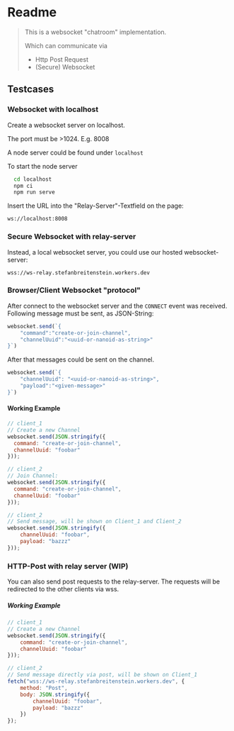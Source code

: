 # Readme

> This is a websocket "chatroom" implementation. 
>
> Which can communicate via
> - Http Post Request
> - (Secure) Websocket

## Testcases

### Websocket with localhost

Create a websocket server on localhost. 

The port must be >1024. E.g. 8008

A node server could be found under `localhost`

To start the node server

```bash
  cd localhost
  npm ci
  npm run serve
```

Insert the URL into the "Relay-Server"-Textfield on the page: 

`ws://localhost:8008`


### Secure Websocket with relay-server
Instead, a local websocket server, you could use our hosted websocket-server:

`wss://ws-relay.stefanbreitenstein.workers.dev`

### Browser/Client Websocket "protocol"
After connect to the websocket server and the `CONNECT` event was received.
Following message must be sent, as JSON-String:

```js
websocket.send(`{
    "command":"create-or-join-channel",
    "channelUuid":"<uuid-or-nanoid-as-string>"
}`)
```

After that messages could be sent on the channel. 
```js
websocket.send(`{
    "channelUuid": "<uuid-or-nanoid-as-string>",
    "payload":"<given-message>"
}`)
```

#### Working Example
```js
// client_1
// Create a new Channel
websocket.send(JSON.stringify({
  command: "create-or-join-channel",
  channelUuid: "foobar"
}));

// client_2
// Join Channel:
websocket.send(JSON.stringify({
  command: "create-or-join-channel",
  channelUuid: "foobar"
}));

// client_2
// Send message, will be shown on Client_1 and Client_2
websocket.send(JSON.stringify({
    channelUuid: "foobar",
    payload: "bazzz"
}));
```


### HTTP-Post with relay server (WIP)
You can also send post requests to the relay-server. 
The requests will be redirected to the other clients via wss.

##### Working Example
```js
// client_1
// Create a new Channel
websocket.send(JSON.stringify({
    command: "create-or-join-channel",
    channelUuid: "foobar"
}));

// client_2
// Send message directly via post, will be shown on Client_1
fetch("wss://ws-relay.stefanbreitenstein.workers.dev", {
    method: "Post",
    body: JSON.stringify({
        channelUuid: "foobar",
        payload: "bazzz"
    })
});
``` 
